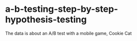 # a-b-testing-step-by-step-hypothesis-testing
  The data is about an A/B test with a mobile game, Cookie Cat
